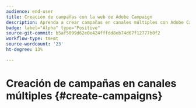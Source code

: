 ```yaml
---
audience: end-user
title: Creación de campañas con la web de Adobe Campaign
description: Aprenda a crear campañas en canales múltiples con Adobe Campaign Web
badge: label="Alpha" type="Positive"
source-git-commit: b5af5099d62e0e424fffdd8eb74d67f12777b0f2
workflow-type: tm+mt
source-wordcount: '23'
ht-degree: 13%

---
```


# Creación de campañas en canales múltiples {#create-campaigns}


